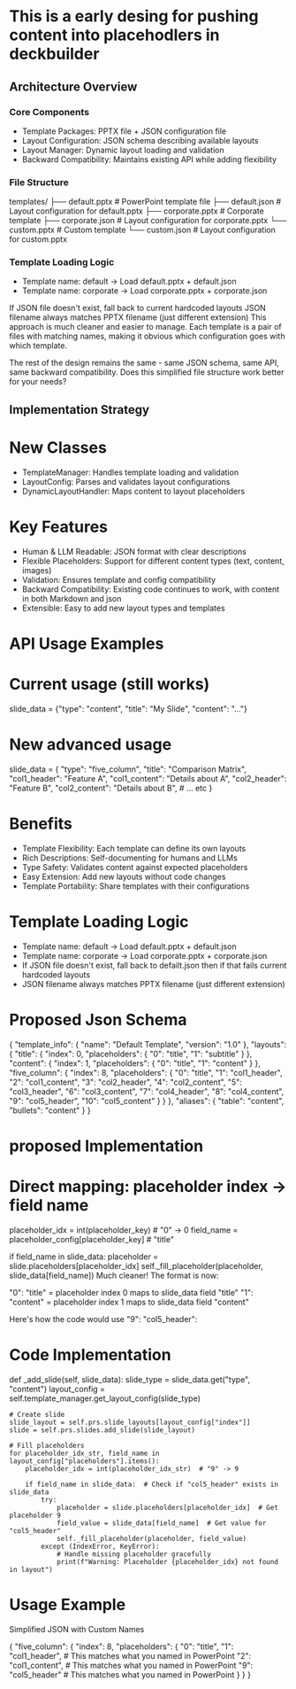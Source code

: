 #  This is a early desing for pushing content into placehodlers in deckbuilder

## Architecture Overview

### Core Components

- Template Packages: PPTX file + JSON configuration file
- Layout Configuration: JSON schema describing available layouts
- Layout Manager: Dynamic layout loading and validation
- Backward Compatibility: Maintains existing API while adding flexibility

### File Structure

templates/
├── default.pptx               # PowerPoint template file
├── default.json               # Layout configuration for default.pptx
├── corporate.pptx             # Corporate template
├── corporate.json             # Layout configuration for corporate.pptx
└── custom.pptx                # Custom template
└── custom.json                # Layout configuration for custom.pptx

### Template Loading Logic

- Template name: default → Load default.pptx + default.json
- Template name: corporate → Load corporate.pptx + corporate.json

If JSON file doesn't exist, fall back to current hardcoded layouts
JSON filename always matches PPTX filename (just different extension)
This approach is much cleaner and easier to manage. Each template is a pair of files with matching names, making it obvious which configuration goes with which template.

The rest of the design remains the same - same JSON schema, same API, same backward compatibility. Does this simplified file structure work better for your needs?

## Implementation Strategy

# New Classes

- TemplateManager: Handles template loading and validation
- LayoutConfig: Parses and validates layout configurations
- DynamicLayoutHandler: Maps content to layout placeholders

# Key Features

- Human & LLM Readable: JSON format with clear descriptions
- Flexible Placeholders: Support for different content types (text, content, images)
- Validation: Ensures template and config compatibility
- Backward Compatibility: Existing code continues to work, with content in both Markdown and json 
- Extensible: Easy to add new layout types and templates

# API Usage Examples

# Current usage (still works)
slide_data = {"type": "content", "title": "My Slide", "content": "..."}

# New advanced usage
slide_data = {
    "type": "five_column",
    "title": "Comparison Matrix",
    "col1_header": "Feature A",
    "col1_content": "Details about A",
    "col2_header": "Feature B", 
    "col2_content": "Details about B",
    # ... etc
}

# Benefits

- Template Flexibility: Each template can define its own layouts
- Rich Descriptions: Self-documenting for humans and LLMs
- Type Safety: Validates content against expected placeholders
- Easy Extension: Add new layouts without code changes
- Template Portability: Share templates with their configurations

# Template Loading Logic

- Template name: default → Load default.pptx + default.json
- Template name: corporate → Load corporate.pptx + corporate.json
- If JSON file doesn't exist, fall back to defailt.json then if that fails current hardcoded layouts
- JSON filename always matches PPTX filename (just different extension)

# Proposed Json Schema

{
  "template_info": {
    "name": "Default Template",
    "version": "1.0"
  },
  "layouts": {
    "title": {
      "index": 0,
      "placeholders": {
        "0": "title",
        "1": "subtitle"
      }
    },
    "content": {
      "index": 1,
      "placeholders": {
        "0": "title",
        "1": "content"
      }
    },
    "five_column": {
      "index": 8,
      "placeholders": {
        "0": "title",
        "1": "col1_header",
        "2": "col1_content",
        "3": "col2_header",
        "4": "col2_content",
        "5": "col3_header",
        "6": "col3_content",
        "7": "col4_header",
        "8": "col4_content",
        "9": "col5_header",
        "10": "col5_content"
      }
    }
  },
  "aliases": {
    "table": "content",
    "bullets": "content"
  }
}

# proposed Implementation

# Direct mapping: placeholder index -> field name
placeholder_idx = int(placeholder_key)  # "0" -> 0
field_name = placeholder_config[placeholder_key]  # "title"

if field_name in slide_data:
    placeholder = slide.placeholders[placeholder_idx]
    self._fill_placeholder(placeholder, slide_data[field_name])
Much cleaner! The format is now:

"0": "title" = placeholder index 0 maps to slide_data field "title"
"1": "content" = placeholder index 1 maps to slide_data field "content"

Here's how the code would use "9": "col5_header":

# Code Implementation

def _add_slide(self, slide_data):
    slide_type = slide_data.get("type", "content")
    layout_config = self.template_manager.get_layout_config(slide_type)
    
    # Create slide
    slide_layout = self.prs.slide_layouts[layout_config["index"]]
    slide = self.prs.slides.add_slide(slide_layout)
    
    # Fill placeholders
    for placeholder_idx_str, field_name in layout_config["placeholders"].items():
        placeholder_idx = int(placeholder_idx_str)  # "9" -> 9
        
        if field_name in slide_data:  # Check if "col5_header" exists in slide_data
            try:
                placeholder = slide.placeholders[placeholder_idx]  # Get placeholder 9
                field_value = slide_data[field_name]  # Get value for "col5_header"
                self._fill_placeholder(placeholder, field_value)
            except (IndexError, KeyError):
                # Handle missing placeholder gracefully
                print(f"Warning: Placeholder {placeholder_idx} not found in layout")
# Usage Example

Simplified JSON with Custom Names

{
  "five_column": {
    "index": 8,
    "placeholders": {
      "0": "title",
      "1": "col1_header",    # This matches what you named in PowerPoint
      "2": "col1_content",   # This matches what you named in PowerPoint
      "9": "col5_header"     # This matches what you named in PowerPoint
    }
  }
}